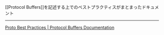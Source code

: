 
[[Protocol Buffers]]を記述する上でのベストプラクティスがまとまったドキュメント

---

[Proto Best Practices | Protocol Buffers Documentation](https://protobuf.dev/programming-guides/dos-donts/)
